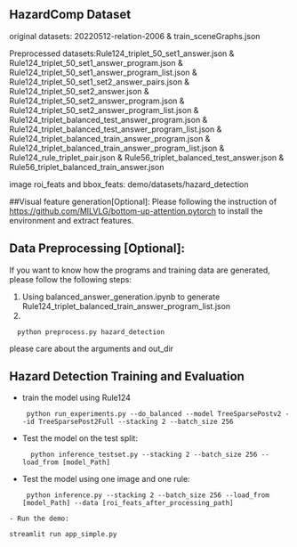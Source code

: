 ## HazardComp Dataset 
original datasets: 20220512-relation-2006 & train_sceneGraphs.json

Preprocessed datasets:Rule124_triplet_50_set1_answer.json & Rule124_triplet_50_set1_answer_program.json & Rule124_triplet_50_set1_answer_program_list.json & Rule124_triplet_50_set1_set2_answer_pairs.json & Rule124_triplet_50_set2_answer.json & Rule124_triplet_50_set2_answer_program.json & Rule124_triplet_50_set2_answer_program_list.json & Rule124_triplet_balanced_test_answer_program.json & Rule124_triplet_balanced_test_answer_program_list.json & Rule124_triplet_balanced_train_answer_program.json & Rule124_triplet_balanced_train_answer_program_list.json & Rule124_rule_triplet_pair.json & Rule56_triplet_balanced_test_answer.json & Rule56_triplet_balanced_train_answer.json

image roi_feats and bbox_feats: demo/datasets/hazard_detection 

##Visual feature generation[Optional]:
Please following the instruction of https://github.com/MILVLG/bottom-up-attention.pytorch to install the environment and extract features.

## Data Preprocessing [Optional]:
If you want to know how the programs and training data are generated, please follow the following steps:
1. Using balanced_answer_generation.ipynb to generate Rule124_triplet_balanced_train_answer_program_list.json
2.
  ```
    python preprocess.py hazard_detection
  ```
 please care about the arguments and out_dir


## Hazard Detection Training and Evaluation
- train the model using Rule124
  ```
   python run_experiments.py --do_balanced --model TreeSparsePostv2 --id TreeSparsePost2Full --stacking 2 --batch_size 256
  ```
- Test the model on the test split:
  ```
    python inference_testset.py --stacking 2 --batch_size 256 --load_from [model_Path]
  ```

 - Test the model using one image and one rule:
   ```
    python inference.py --stacking 2 --batch_size 256 --load_from [model_Path] --data [roi_feats_after_processing_path]
  ```
 - Run the demo:
   ```
    streamlit run app_simple.py
  ```
